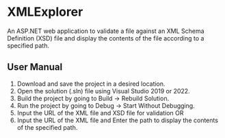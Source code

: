 # XMLExplorer
An ASP.NET web application to validate a file against an XML Schema Definition (XSD) file and display the contents of the file according to a specified path.


## User Manual

1. Download and save the project in a desired location.
2. Open the solution (.sln) file using Visual Studio 2019 or 2022.
3. Build the project by going to Build -> Rebuild Solution.
4. Run the project by going to Debug -> Start Without Debugging.
5. Input the URL of the XML file and XSD file for validation OR
6. Input the URL of the XML file and Enter the path to display the contents of the specified path.
